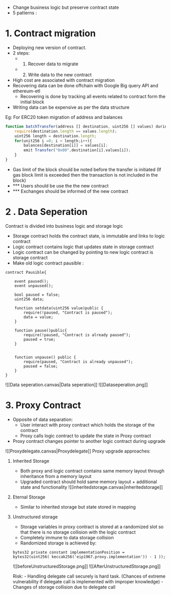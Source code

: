 
- Change business logic but preserve contract state
- 5 patterns : 

# 1. Contract migration

- Deploying new version of contract. 
- 2 steps:
	- 1. Recover data to migrate
	- 2. Write data to the new contract
- High cost are associated with contract migration
- Recovering data can be done offchain with Google Big query API and ethereum-etl
	- Recovering is done by tracking all events related to contract form the initial block
- Writing data can be expensive as per the data structure

Eg: For ERC20 token migration of address and balances

```js 
function batchTransfer(address [] destination, uint256 [] values) duringInitialzation	onlyOwner external{
	require(destination.length == values.length);
	uint256 length = destination.length;
	for(unit256 i =0; i < length;i++){
		balances[destination[i]] = values[i];
		emit Transfer("0x00",destination[i],values[i]);
	}
}
```

- Gas limit of the block should be noted before the transfer is initiated (If gas block limit is exceeded then the transaction is not included in the block)
- *** Users should be use the the new contract
- *** Exchanges should be informed of the new contract

# 2 . Data Seperation

Contract is divided into business logic and storage logic

- Storage contract holds the contract state, is immutable and links to logic contract
- Logic contract contains logic that updates state in storage contract
- Logic contract can be changed by pointing to new logic contract is storage contract
- Make old logic contract pausible :
``` sol
contract Pausible{
	
	event paused();
	event unpaused();
	
	bool paused = false;
	uint256 data;

	function setdata(uint256 value)public {
		require(!paused, "Contract is paused");
		data = value;
	}

	function pause()public{
		require(!paused, "Contract is already paused");
		paused = true;
	}


	function unpause() public {
		require(paused, "Contract is already unpaused");
		paused = false;
	}
}

```


![[Data seperation.canvas|Data seperation]]
![[Dataseperation.png]]

# 3. Proxy Contract

-  Opposite of data separation: 
	- User interact with proxy contract which holds the storage of the contract
	- Proxy calls logic contract to update the state in Proxy contract
- Proxy contract changes pointer to another logic contract during upgrade

![[Proxydelegate.canvas|Proxydelegate]]
Proxy upgrade approaches:

1. Inherited Storage
	- Both proxy and logic contract contains same memory layout through inheritance from a memory layout
	- Upgraded contract should hold same memory layout + additional state and functionality
	![[inheritedstorage.canvas|inheritedstorage]]
2. Eternal Storage
	- Similar to inherited storage but state stored in mapping
3. Unstructured storage
	- Storage variables in proxy contract is stored at a randomized slot so that there is no storage collision with the logic contract
	- Completely immune to data storage collision
	- Randomized storage is achieved by:
	```sol
	bytes32 private constant implementationPosition = 
	bytes32(uint256( keccak256('eip1967.proxy.implementation')) - 1 ));
	```
	![[beforeUnstructuredStorage.png]]
	![[AfterUnstructuredStorage.png]]

	Risk: 
		- Handling delegate call securely is hard task. (Chances of extreme vulnerability if delegate call is implemented with improper knowledge)
		- Changes of storage collision due to delegate call